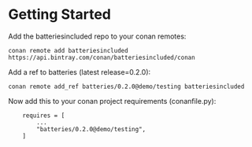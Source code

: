 # Getting Started

Add the batteriesincluded repo to your conan remotes:

```
conan remote add batteriesincluded https://api.bintray.com/conan/batteriesincluded/conan 
```

Add a ref to batteries (latest release=0.2.0):

```
conan remote add_ref batteries/0.2.0@demo/testing batteriesincluded
```

Now add this to your conan project requirements (conanfile.py):

```
    requires = [
        ...
        "batteries/0.2.0@demo/testing",
    ]

```
